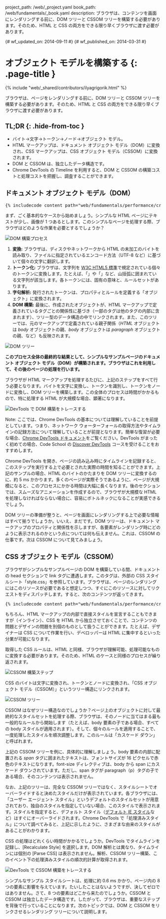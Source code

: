 project_path: /web/_project.yaml
book_path: /web/fundamentals/_book.yaml
description: ブラウザは、コンテンツを画面にレンダリングする前に、DOM ツリーと CSSOM ツリーを構築する必要があります。そのため、HTML と CSS の両方をできる限り早くブラウザに渡す必要があります。

{# wf_updated_on: 2014-09-11 #}
{# wf_published_on: 2014-03-31 #}

# オブジェクト モデルを構築する {: .page-title }

{% include "web/_shared/contributors/ilyagrigorik.html" %}


ブラウザは、ページをレンダリングする前に、DOM ツリーと CSSOM ツリーを構築する必要があります。そのため、HTML と CSS の両方をできる限り早くブラウザに渡す必要があります。



## TL;DR {: .hide-from-toc }
- バイト→文字→トークン→ノード→オブジェクト モデル。
- HTML マークアップは、ドキュメント オブジェクト モデル（DOM）に変換され、CSS マークアップは、CSS オブジェクト モデル（CSSOM）に変換されます。
- DOM と CSSOM は、独立したデータ構造です。
- Chrome DevTools の Timeline を利用すると、DOM と CSSOM の構築コストと処理コストを把握し、調査することができます。


## ドキュメント オブジェクト モデル（DOM）


<pre class="prettyprint">
{% includecode content_path="web/fundamentals/performance/critical-rendering-path/_code/basic_dom.html" region_tag="full" adjust_indentation="auto" %}
</pre>

まず、ごく基本的なケースから始めましょう。シンプルな HTML ページにテキストが少し、画像が 1 つあるとします。このシンプルなページを処理する際、ブラウザはどのような作業を必要とするでしょうか？

<img src="images/full-process.png" alt="DOM 構築プロセス">

1. **変換:** ブラウザは、ディスクやネットワークから HTML の未加工のバイトを読み取り、ファイルに指定されているエンコード方法（UTF-8 など）に基づいて個々の文字に翻訳します。
2. **トークン化:** ブラウザは、文字列を [W3C HTML5 標準](http://www.w3.org/TR/html5/)で規定されている個々のトークンに変換します。たとえば、「<html>」や「<body>」など、山括弧に囲まれている文字列が該当します。各トークンには、固有の意味と、ルールセットがあります。
3. **字句解析:** 発行されたトークンは、プロパティとルールを定義する「オブジェクト」に変換されます。
4. **DOM 構築:** 最後に、作成されたオブジェクトが、HTML マークアップで定義されているタグごとの関係性に基づき（一部のタグは他のタグの内部に含まれます）、ツリー型のデータ構造の中でリンクされます。また、このツリーでは、元のマークアップで定義されている親子関係（_HTML_ オブジェクトは _body_ オブジェクトの親、_body_ オブジェクトは _paragraph_ オブジェクトの親、など）も反映されます。

<img src="images/dom-tree.png" class="center" alt="DOM ツリー">

**このプロセス全体の最終的な結果として、シンプルなサンプルページのドキュメント オブジェクト モデル（DOM）が構築されます。ブラウザはこれを利用して、その後のページの処理を行います。**

ブラウザが HTML マークアップを処理するたびに、上記のステップをすべて行う必要となります。バイトを文字に変換し、トークンを識別し、トークンをノードに変換し、DOM ツリーを構築します。この全体のプロセスは時間がかかるもので、特に処理する HTML が大規模な場合、顕著になります。

<img src="images/dom-timeline.png" class="center" alt="DevTools で DOM 構築をトレースする">

Note: ここでは、Chrome DevTools の基本については理解していることを前提としています。つまり、ネットワーク ウォーターフォールの取得方法やタイムラインの記録方法について理解していることが前提となります。簡単な復習が必要な場合、<a href="https://developer.chrome.com/devtools">Chrome DevTools ドキュメント</a>をご覧ください。DevTools がまったく初めての場合、Code School の <a href="http://discover-devtools.codeschool.com/">Discover DevTools</a> コースを受けることをおすすめします。

Chrome DevTools を開き、ページの読み込み時にタイムラインを記録すると、このステップを実行する上で必要とされた実際の時間を知ることができます。上記のサンプルの場合、HTML のバイトのかたまりを DOM ツリーに変換するのに、約 5 ms かかります。多くのページが実際そうであるように、ページが大規模になると、このプロセスにかかる時間は大幅に長くなります。後のセクションでは、スムーズなアニメーションを作成するので、ブラウザが大規模な HTML を処理しなければならない場合に、容易にボトルネックになることが実感できるでしょう。

DOM ツリーの準備が整うと、ページを画面にレンダリングする上で必要な情報はすべて揃うでしょうか。いいえ、まだです。DOM ツリーは、ドキュメント マークアップのプロパティと関係性を示しますが、各要素がレンダリング時にどのように表示されるのかという点については何も伝えません。これは、CSSOM の仕事です。次は CSSOM について見てみましょう。

## CSS オブジェクト モデル（CSSOM）

ブラウザがシンプルなサンプルページの DOM を構築している間、ドキュメントの head セクションで link タグに遭遇します。このタグは、外部の CSS スタイルシート「style.css」を参照しています。ブラウザは、ページのレンダリングにはこのリソースが必要であると想定しつつ、すぐにこのリソースに対してリクエストをディスパッチします。すると、次のコンテンツが返ってきます。

<pre class="prettyprint">
{% includecode content_path="web/fundamentals/performance/critical-rendering-path/_code/style.css" region_tag="full" adjust_indentation="auto" %}
</pre>

もちろん、HTML マークアップの内部で直接スタイルを宣言することもできますが（インライン）、CSS を HTML から独立させておくことで、コンテンツの問題とデザインの問題を別個のものとして扱うことができます。たとえば、デザイナーは CSS について作業を行い、デベロッパーは HTML に集中するといった分業が可能になります。

取得した CSS ルールは、HTML と同様、ブラウザが理解可能、処理可能なものに変換する必要があります。そのため、HTML のケースと同様のプロセスが繰り返されます。

<img src="images/cssom-construction.png" class="center" alt="CSSOM 構築ステップ">

CSS のバイトは文字に変換され、トークンとノードに変換され、「CSS オブジェクト モデル（CSSOM）」というツリー構造にリンクされます。

<img src="images/cssom-tree.png" class="center" alt="CSSOM ツリー">

CSSOM はなぜツリー構造なのでしょうか？ページ上のオブジェクトに対して最終的なスタイルセットを処理する際、ブラウザは、そのノードに当てはまる最も一般的なルールから開始します（たとえば、body 要素の子である場合、すべての body スタイルが適用されます）。そして、個々のルールを適用することで、一度処理したスタイルを順次調整します。このルールは「カスケード ダウン」と呼ばれます。

上記の CSSOM ツリーを例に、具体的に理解しましょう。body 要素の内部に配置される _span_ タグに囲まれたテキストは、フォントサイズが 16 ピクセルで赤色のテキストになります。font-size ディレクティブは、body から span にカスケード ダウンされています。ただし、span タグが paragraph（p）タグの子である場合、そのコンテンツは表示されません。

なお、上記のツリーは、完全な CSSOM ツリーではなく、スタイルシートでオーバーライドすると決めたスタイルだけが表示されています。各ブラウザには、「ユーザー エージェント スタイル」というデフォルトのスタイルセットが用意されており、独自のスタイルを指定していない場合、このスタイルで表示されます。スタイルを指定すると、デフォルト スタイル（[デフォルト IE スタイル](http://www.iecss.com/)など）はすぐにオーバーライドされます。Chrome DevTools で「処理済みスタイル」について調べてみると、上記に示したように、さまざまな由来のスタイルがあることがわかります。

CSS の処理はどれくらい時間がかかるでしょうか。DevTools でタイムラインを記録し、[Recalculate Style] を選択します。DOM 解析とは異なり、タイムラインには個別の [Parse CSS] は表示されません。解析、CSSOM ツリー構築、このイベント下の処理済みスタイルの順次的計算が取得されます。

<img src="images/cssom-timeline.png" class="center" alt="DevTools で CSSOM 構築をトレースする">

シンプルなサンプル スタイルシートは、処理に約 0.6 ms かかり、ページ内の 8 つの要素に影響を与えています。たいしたことはないようですが、決してゼロではありません。さて、8 つの要素はどこから来たのでしょうか。CSSOM と CSSOM は独立したデータ構造です。したがって、ブラウザは、重要なステップを背後で行っていることになります。次のトピックでは、DOM と CSSOM をリンクさせるレンダリング ツリーについて説明します。



